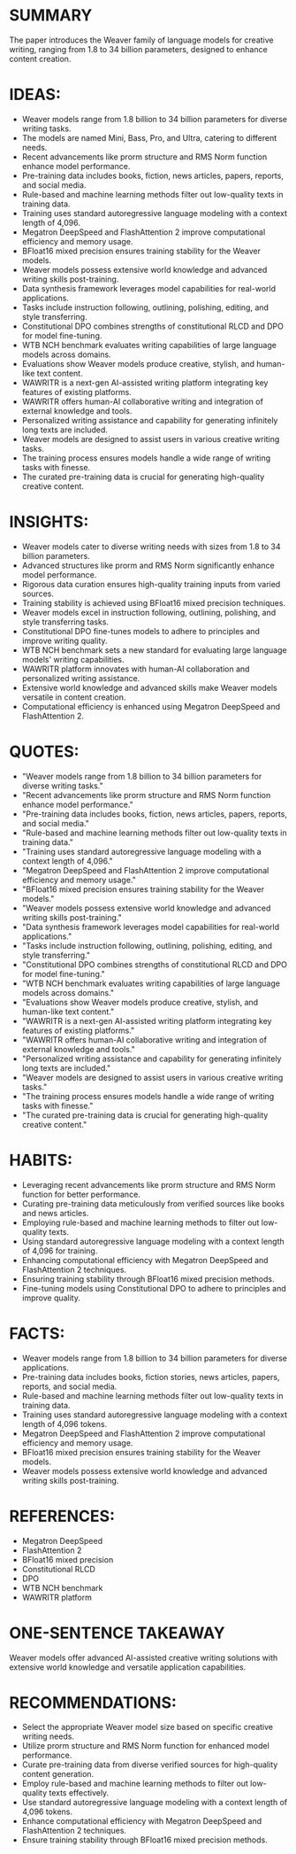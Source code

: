 # SUMMARY
The paper introduces the Weaver family of language models for creative writing, ranging from 1.8 to 34 billion parameters, designed to enhance content creation.

# IDEAS:
- Weaver models range from 1.8 billion to 34 billion parameters for diverse writing tasks.
- The models are named Mini, Bass, Pro, and Ultra, catering to different needs.
- Recent advancements like prorm structure and RMS Norm function enhance model performance.
- Pre-training data includes books, fiction, news articles, papers, reports, and social media.
- Rule-based and machine learning methods filter out low-quality texts in training data.
- Training uses standard autoregressive language modeling with a context length of 4,096.
- Megatron DeepSpeed and FlashAttention 2 improve computational efficiency and memory usage.
- BFloat16 mixed precision ensures training stability for the Weaver models.
- Weaver models possess extensive world knowledge and advanced writing skills post-training.
- Data synthesis framework leverages model capabilities for real-world applications.
- Tasks include instruction following, outlining, polishing, editing, and style transferring.
- Constitutional DPO combines strengths of constitutional RLCD and DPO for model fine-tuning.
- WTB NCH benchmark evaluates writing capabilities of large language models across domains.
- Evaluations show Weaver models produce creative, stylish, and human-like text content.
- WAWRITR is a next-gen AI-assisted writing platform integrating key features of existing platforms.
- WAWRITR offers human-AI collaborative writing and integration of external knowledge and tools.
- Personalized writing assistance and capability for generating infinitely long texts are included.
- Weaver models are designed to assist users in various creative writing tasks.
- The training process ensures models handle a wide range of writing tasks with finesse.
- The curated pre-training data is crucial for generating high-quality creative content.

# INSIGHTS:
- Weaver models cater to diverse writing needs with sizes from 1.8 to 34 billion parameters.
- Advanced structures like prorm and RMS Norm significantly enhance model performance.
- Rigorous data curation ensures high-quality training inputs from varied sources.
- Training stability is achieved using BFloat16 mixed precision techniques.
- Weaver models excel in instruction following, outlining, polishing, and style transferring tasks.
- Constitutional DPO fine-tunes models to adhere to principles and improve writing quality.
- WTB NCH benchmark sets a new standard for evaluating large language models' writing capabilities.
- WAWRITR platform innovates with human-AI collaboration and personalized writing assistance.
- Extensive world knowledge and advanced skills make Weaver models versatile in content creation.
- Computational efficiency is enhanced using Megatron DeepSpeed and FlashAttention 2.

# QUOTES:
- "Weaver models range from 1.8 billion to 34 billion parameters for diverse writing tasks."
- "Recent advancements like prorm structure and RMS Norm function enhance model performance."
- "Pre-training data includes books, fiction, news articles, papers, reports, and social media."
- "Rule-based and machine learning methods filter out low-quality texts in training data."
- "Training uses standard autoregressive language modeling with a context length of 4,096."
- "Megatron DeepSpeed and FlashAttention 2 improve computational efficiency and memory usage."
- "BFloat16 mixed precision ensures training stability for the Weaver models."
- "Weaver models possess extensive world knowledge and advanced writing skills post-training."
- "Data synthesis framework leverages model capabilities for real-world applications."
- "Tasks include instruction following, outlining, polishing, editing, and style transferring."
- "Constitutional DPO combines strengths of constitutional RLCD and DPO for model fine-tuning."
- "WTB NCH benchmark evaluates writing capabilities of large language models across domains."
- "Evaluations show Weaver models produce creative, stylish, and human-like text content."
- "WAWRITR is a next-gen AI-assisted writing platform integrating key features of existing platforms."
- "WAWRITR offers human-AI collaborative writing and integration of external knowledge and tools."
- "Personalized writing assistance and capability for generating infinitely long texts are included."
- "Weaver models are designed to assist users in various creative writing tasks."
- "The training process ensures models handle a wide range of writing tasks with finesse."
- "The curated pre-training data is crucial for generating high-quality creative content."

# HABITS:
- Leveraging recent advancements like prorm structure and RMS Norm function for better performance.
- Curating pre-training data meticulously from verified sources like books and news articles.
- Employing rule-based and machine learning methods to filter out low-quality texts.
- Using standard autoregressive language modeling with a context length of 4,096 for training.
- Enhancing computational efficiency with Megatron DeepSpeed and FlashAttention 2 techniques.
- Ensuring training stability through BFloat16 mixed precision methods.
- Fine-tuning models using Constitutional DPO to adhere to principles and improve quality.

# FACTS:
- Weaver models range from 1.8 billion to 34 billion parameters for diverse applications.
- Pre-training data includes books, fiction stories, news articles, papers, reports, and social media.
- Rule-based and machine learning methods filter out low-quality texts in training data.
- Training uses standard autoregressive language modeling with a context length of 4,096 tokens.
- Megatron DeepSpeed and FlashAttention 2 improve computational efficiency and memory usage.
- BFloat16 mixed precision ensures training stability for the Weaver models.
- Weaver models possess extensive world knowledge and advanced writing skills post-training.

# REFERENCES:
- Megatron DeepSpeed
- FlashAttention 2
- BFloat16 mixed precision
- Constitutional RLCD
- DPO
- WTB NCH benchmark
- WAWRITR platform

# ONE-SENTENCE TAKEAWAY
Weaver models offer advanced AI-assisted creative writing solutions with extensive world knowledge and versatile application capabilities.

# RECOMMENDATIONS:
- Select the appropriate Weaver model size based on specific creative writing needs.
- Utilize prorm structure and RMS Norm function for enhanced model performance.
- Curate pre-training data from diverse verified sources for high-quality content generation.
- Employ rule-based and machine learning methods to filter out low-quality texts effectively.
- Use standard autoregressive language modeling with a context length of 4,096 tokens.
- Enhance computational efficiency with Megatron DeepSpeed and FlashAttention 2 techniques.
- Ensure training stability through BFloat16 mixed precision methods.